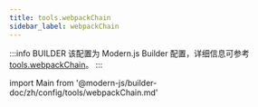 ```yaml
---
title: tools.webpackChain
sidebar_label: webpackChain
---
```


:::info BUILDER
该配置为 Modern.js Builder 配置，详细信息可参考 [tools.webpackChain](https://modernjs.dev/builder/zh/api/config-tools.html#tools-webpackchain)。
:::

import Main from '@modern-js/builder-doc/zh/config/tools/webpackChain.md'

<Main />
